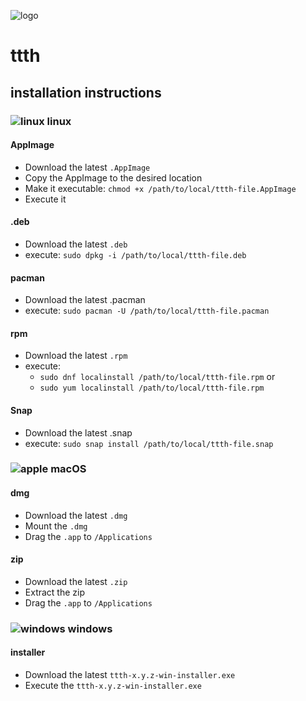 ![logo](https://raw.githubusercontent.com/yafp/ttth/master/.github/logo/128x128.png)

# ttth

## installation instructions

### ![linux](https://raw.githubusercontent.com/yafp/ttth/master/.github/platform/linux_32x32.png) linux

#### AppImage
* Download the latest ```.AppImage```
* Copy the AppImage to the desired location
* Make it executable: ```chmod +x /path/to/local/ttth-file.AppImage```
* Execute it

#### .deb
* Download the latest ```.deb```
* execute: ```sudo dpkg -i /path/to/local/ttth-file.deb```

#### pacman
* Download the latest .pacman
* execute: ```sudo pacman -U /path/to/local/ttth-file.pacman```

#### rpm
* Download the latest ```.rpm```
* execute:
  * ```sudo dnf localinstall /path/to/local/ttth-file.rpm``` or
  * ```sudo yum localinstall /path/to/local/ttth-file.rpm```

#### Snap
* Download the latest .snap
* execute: ```sudo snap install /path/to/local/ttth-file.snap```

### ![apple](https://raw.githubusercontent.com/yafp/ttth/master/.github/platform/apple_32x32.png) macOS
#### dmg
* Download the latest ```.dmg```
* Mount the ```.dmg```
* Drag the ```.app``` to ```/Applications```

#### zip
* Download the latest ```.zip```
* Extract the zip
* Drag the ```.app``` to ```/Applications```

### ![windows](https://raw.githubusercontent.com/yafp/ttth/master/.github/platform/windows_32x32.png) windows

#### installer
* Download the latest ```ttth-x.y.z-win-installer.exe```
* Execute the ```ttth-x.y.z-win-installer.exe```
